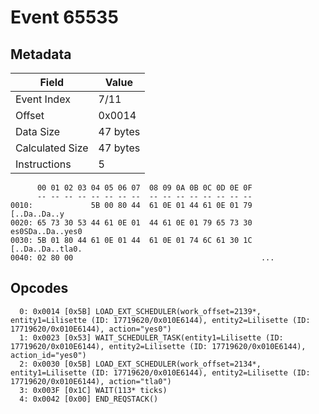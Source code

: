 # Event 65535

## Metadata

| Field           | Value    |
|-----------------|----------|
| Event Index     | 7/11     |
| Offset          | 0x0014   |
| Data Size       | 47 bytes |
| Calculated Size | 47 bytes |
| Instructions    | 5        |

```
      00 01 02 03 04 05 06 07  08 09 0A 0B 0C 0D 0E 0F
      -- -- -- -- -- -- -- --  -- -- -- -- -- -- -- --
0010:             5B 00 80 44  61 0E 01 44 61 0E 01 79      [..Da..Da..y
0020: 65 73 30 53 44 61 0E 01  44 61 0E 01 79 65 73 30  es0SDa..Da..yes0
0030: 5B 01 80 44 61 0E 01 44  61 0E 01 74 6C 61 30 1C  [..Da..Da..tla0.
0040: 02 80 00                                          ...             
```

## Opcodes

```
  0: 0x0014 [0x5B] LOAD_EXT_SCHEDULER(work_offset=2139*, entity1=Lilisette (ID: 17719620/0x010E6144), entity2=Lilisette (ID: 17719620/0x010E6144), action="yes0")
  1: 0x0023 [0x53] WAIT_SCHEDULER_TASK(entity1=Lilisette (ID: 17719620/0x010E6144), entity2=Lilisette (ID: 17719620/0x010E6144), action_id="yes0")
  2: 0x0030 [0x5B] LOAD_EXT_SCHEDULER(work_offset=2134*, entity1=Lilisette (ID: 17719620/0x010E6144), entity2=Lilisette (ID: 17719620/0x010E6144), action="tla0")
  3: 0x003F [0x1C] WAIT(113* ticks)
  4: 0x0042 [0x00] END_REQSTACK()
```
